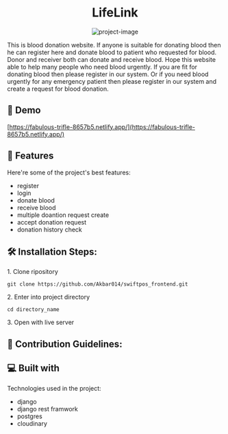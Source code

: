 <h1 align="center" id="title">LifeLink</h1>

<p align="center"><img src="" alt="project-image"></p>

<p id="description">This is blood donation website. If anyone is suitable for donating blood then he can register here and donate blood to patient who requested for blood. Donor and receiver both can donate and receive blood. Hope this website able to help many people who need blood urgently. If you are fit for donating blood then please register in our system. Or if you need blood urgently for any emergency patient then please register in our system and create a request for blood donation.</p>

<h2>🚀 Demo</h2>

[https://fabulous-trifle-8657b5.netlify.app/](https://fabulous-trifle-8657b5.netlify.app/)

  
  
<h2>🧐 Features</h2>

Here're some of the project's best features:

*   register
*   login
*   donate blood
*   receive blood
*   multiple doantion request create
*   accept donation request
*   donation history check

<h2>🛠️ Installation Steps:</h2>

<p>1. Clone ripository</p>

```
git clone https://github.com/Akbar014/swiftpos_frontend.git
```

<p>2. Enter into project directory</p>

```
cd directory_name
```

<p>3. Open with live server</p>

<h2>🍰 Contribution Guidelines:</h2>

  
  
<h2>💻 Built with</h2>

Technologies used in the project:

*   django
*   django rest framwork
*   postgres
*   cloudinary

